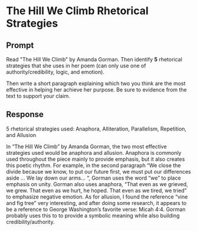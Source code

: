 # The Hill We Climb Rhetorical Strategies

## Prompt

Read "The Hill We Climb" by Amanda Gorman. Then identify **5** rhetorical strategies that she uses in her poem (can only use one of authority/credibility, logic, and emotion).

Then write a short paragraph explaining which two you think are the most effective in helping her achieve her purpose. Be sure to evidence from the text to support your claim.

## Response

5 rhetorical strategies used: Anaphora, Alliteration, Parallelism, Repetition, and Allusion

In “The Hill We Climb” by Amanda Gorman, the two most effective strategies used would be anaphora and allusion. Anaphora is commonly used throughout the piece mainly to provide emphasis, but it also creates this poetic rhythm. For example, in the second paragraph “We close the divide because we know, to put our future first, we must put our differences aside … We lay down our arms… “, Gorman uses the word “we” to place emphasis on unity. Gorman also uses anaphora, “That even as we grieved, we grew. That even as we hurt, he hoped. That even as we tired, we tried” to emphasize negative emotion. As for allusion, I found the reference “vine and fig tree” very interesting, and after doing some research, it appears to be a reference to George Washington’s favorite verse: Micah 4:4. Gorman probably uses this to to provide a symbolic meaning while also building credibility/authority.